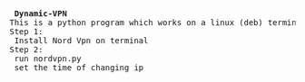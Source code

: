 <pre> <b>Dynamic-VPN</b>
This is a python program which works on a linux (deb) terminal
Step 1:
 Install Nord Vpn on terminal 
Step 2:
 run nordvpn.py
 set the time of changing ip
 </pre>
